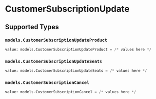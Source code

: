 # CustomerSubscriptionUpdate


## Supported Types

### `models.CustomerSubscriptionUpdateProduct`

```python
value: models.CustomerSubscriptionUpdateProduct = /* values here */
```

### `models.CustomerSubscriptionUpdateSeats`

```python
value: models.CustomerSubscriptionUpdateSeats = /* values here */
```

### `models.CustomerSubscriptionCancel`

```python
value: models.CustomerSubscriptionCancel = /* values here */
```

